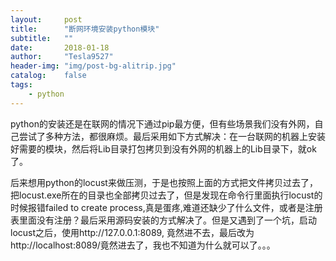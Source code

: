 ```yaml
---
layout:     post
title:      "断网环境安装python模块"
subtitle:   ""
date:       2018-01-18
author:     "Tesla9527"
header-img: "img/post-bg-alitrip.jpg"
catalog:    false
tags:
    - python
---
```

python的安装还是在联网的情况下通过pip最方便，但有些场景我们没有外网，自己尝试了多种方法，都很麻烦。最后采用如下方式解决：在一台联网的机器上安装好需要的模块，然后将Lib目录打包拷贝到没有外网的机器上的Lib目录下，就ok了。

后来想用python的locust来做压测，于是也按照上面的方式把文件拷贝过去了，把locust.exe所在的目录也全部拷贝过去了，但是发现在命令行里面执行locust的时候报错failed to create process,真是蛋疼,难道还缺少了什么文件，或者是注册表里面没有注册？最后采用源码安装的方式解决了。但是又遇到了一个坑，启动locust之后，使用http://127.0.0.1:8089, 竟然进不去，最后改为http://localhost:8089/竟然进去了，我也不知道为什么就可以了。。。
